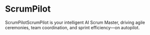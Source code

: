 # ScrumPilot
ScrumPilotScrumPilot is your intelligent AI Scrum Master, driving agile ceremonies, team coordination, and sprint efficiency—on autopilot.
